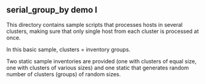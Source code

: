 
serial_group_by demo I
-----------------------

This directory contains sample scripts that processes hosts
in several clusters, making sure that only single host from
each cluster is processed at once.

In this basic sample, clusters = inventory groups.

Two static sample inventories are provided (one with clusters of
equal size, one with clusters of various sizes) and one static
that generates random number of clusters (groups) of random sizes.

